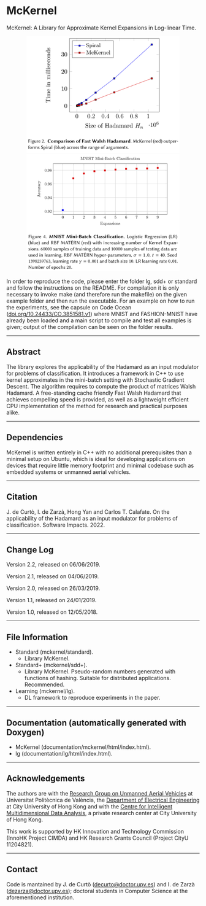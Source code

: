 # McKernel

McKernel: A Library for Approximate Kernel Expansions in Log-linear Time.

<p align="center">
<img src="fwh.png" width="400">
<img src="rbfmatern.png" width="400">
</p>

In order to reproduce the code, please enter the folder lg, sdd+ or standard and follow the instructions on the README. For compilation it is only necessary to invoke make (and therefore run the makefile) on the given example folder and then run the executable. For an example on how to run the experiments, see the capsule on Code Ocean ([doi.org/10.24433/CO.3851581.v1](https://doi.org/10.24433/CO.3851581.v1)) where MNIST and FASHION-MNIST have already been loaded and a main script to compile and test all examples is given; output of the compilation can be seen on the folder results.

--------------------------------------------------------
Abstract
--------------------------------------------------------
The library explores the applicability of the Hadamard as an input modulator for problems of classification. It
introduces a framework in C++ to use kernel approximates in the mini-batch setting with Stochastic Gradient
Descent. The algorithm requires to compute the product of matrices Walsh Hadamard. A free-standing cache
friendly Fast Walsh Hadamard that achieves compelling speed is provided, as well as a lightweight efficient CPU
implementation of the method for research and practical purposes alike.

--------------------------------------------------------
Dependencies
--------------------------------------------------------
McKernel is written entirely in C++ with no additional prerequisites than a minimal setup on Ubuntu, which is ideal for developing applications on devices that require little memory footprint and minimal codebase such as embedded systems or unmanned aerial vehicles.

--------------------------------------------------------
Citation
--------------------------------------------------------

J. de Curtò, I. de Zarzà, Hong Yan and Carlos T. Calafate. On the applicability of the Hadamard as an input modulator for problems of classification. Software Impacts. 2022.

--------------------------------------------------------
Change Log
--------------------------------------------------------

Version 2.2, released on 06/06/2019.

Version 2.1, released on 04/06/2019.

Version 2.0, released on 26/03/2019.

Version 1.1, released on 24/01/2019.

Version 1.0, released on 12/05/2018.

--------------------------------------------------------
File Information
--------------------------------------------------------

- Standard (mckernel/standard).
  - Library McKernel.
- Standard+ (mckernel/sdd+).
  - Library McKernel. Pseudo-random numbers generated with functions of hashing. Suitable for distributed applications. Recommended.
- Learning (mckernel/lg).
  - DL framework to reproduce experiments in the paper.

--------------------------------------------------------
Documentation (automatically generated with Doxygen)
--------------------------------------------------------
- McKernel (documentation/mckernel/html/index.html).
- lg (documentation/lg/html/index.html).

--------------------------------------------------------
Acknowledgements
--------------------------------------------------------
The authors are with the [Research Group on Unmanned Aerial Vehicles](https://grc.webs.upv.es/members/default.html) at Universitat Politècnica de València, the [Department of Electrical Engineering](https://www.ee.cityu.edu.hk/) at City University of Hong Kong and with the [Centre for Intelligent Multidimensional Data Analysis](https://www.innocimda.com/), a private research center at City University of Hong Kong. 

This work is supported by HK Innovation and Technology Commission (InnoHK Project CIMDA) and HK Research Grants Council (Project CityU 11204821).

--------------------------------------------------------
Contact
--------------------------------------------------------
Code is mantained by J. de Curtò (decurto@doctor.upv.es) and I. de Zarzà (dezarza@doctor.upv.es); doctoral students in Computer Science at the aforementioned institution.
